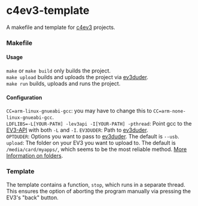 # c4ev3-template
A makefile and template for [c4ev3](https://github.com/c4ev3) projects.

### Makefile
#### Usage

`make` or `make build` only builds the project.<br>
`make upload` builds and uploads the project via [ev3duder](https://github.com/c4ev3/ev3duder).<br>
`make run` builds, uploads and runs the project.<br>

#### Configuration
`CC=arm-linux-gnueabi-gcc`: you may have to change this to `CC=arm-none-linux-gnueabi-gcc`.<br>
`LDFLIBS=-L[YOUR-PATH] -lev3api -I[YOUR-PATH] -pthread`:
Point gcc to the [EV3-API](https://github.com/c4ev3/EV3-API) with both `-L` and `-I`.
`EV3DUDER`: Path to [ev3duder](https://github.com/c4ev3/ev3duder).<br>
`OPTDUDER`: Options you want to pass to [ev3duder](https://github.com/c4ev3/ev3duder). The default is `--usb`.<br>
`upload`: The folder on your EV3 you want to upload to. The default is `/media/card/myapps/`, 
which seems to be the most reliable method. [More Information on folders](https://github.com/c4ev3/ev3duder#uploading).<br>


### Template
The template contains a function, `stop`, which runs in a separate thread.<br/>
This ensures the option of aborting the program manually via pressing the EV3's "back" button.
